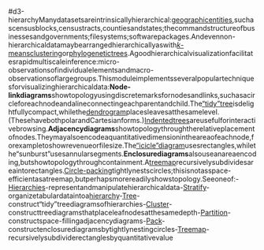 #d3-hierarchyManydatasetsareintrinsicallyhierarchical:[geographicentities](https://www.census.gov/programs-surveys/geography/guidance/hierarchy.html),suchascensusblocks,censustracts,countiesandstates;thecommandstructureofbusinessesandgovernments;filesystems;softwarepackages.Andevennon-hierarchicaldatamaybearrangedhierarchicallyaswith[*k*-meansclustering](https://en.wikipedia.org/wiki/K-means_clustering)or[phylogenetictrees](https://observablehq.com/@d3/tree-of-life).Agoodhierarchicalvisualizationfacilitatesrapidmultiscaleinference:micro-observationsofindividualelementsandmacro-observationsoflargegroups.Thismoduleimplementsseveralpopulartechniquesforvisualizinghierarchicaldata:**Node-linkdiagrams**showtopologyusingdiscretemarksfornodesandlinks,suchasacircleforeachnodeandalineconnectingeachparentandchild.The[“tidy”tree](./d3-hierarchy/tree.md)isdelightfullycompact,whilethe[dendrogram](./d3-hierarchy/cluster.md)placesleavesatthesamelevel.(ThesehavebothpolarandCartesianforms.)[Indentedtrees](https://observablehq.com/@d3/indented-tree)areusefulforinteractivebrowsing.**Adjacencydiagrams**showtopologythroughtherelativeplacementofnodes.Theymayalsoencodeaquantitativedimensionintheareaofeachnode,forexampletoshowrevenueorfilesize.The[“icicle”diagram](./d3-hierarchy/partition.md)usesrectangles,whilethe“sunburst”usesannularsegments.**Enclosurediagrams**alsouseanareaencoding,butshowtopologythroughcontainment.A[treemap](./d3-hierarchy/treemap.md)recursivelysubdividesareaintorectangles.[Circle-packing](./d3-hierarchy/pack.md)tightlynestscircles;thisisnotasspace-efficientasatreemap,butperhapsmorereadilyshowstopology.Seeoneof:-[Hierarchies](./d3-hierarchy/hierarchy.md)-representandmanipulatehierarchicaldata-[Stratify](./d3-hierarchy/stratify.md)-organizetabulardataintoa[hierarchy](./d3-hierarchy/hierarchy.md)-[Tree](./d3-hierarchy/tree.md)-construct“tidy”treediagramsofhierarchies-[Cluster](./d3-hierarchy/cluster.md)-constructtreediagramsthatplaceleafnodesatthesamedepth-[Partition](./d3-hierarchy/partition.md)-constructspace-fillingadjacencydiagrams-[Pack](./d3-hierarchy/pack.md)-constructenclosurediagramsbytightlynestingcircles-[Treemap](./d3-hierarchy/treemap.md)-recursivelysubdividerectanglesbyquantitativevalue